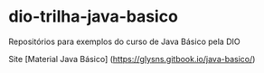 # dio-trilha-java-basico
Repositórios para exemplos do curso de Java Básico pela DIO

Site [Material Java Básico] (https://glysns.gitbook.io/java-basico/)
